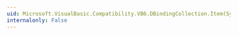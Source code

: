 ```yaml
---
uid: Microsoft.VisualBasic.Compatibility.VB6.DBindingCollection.Item(System.Object)
internalonly: False
---
```

